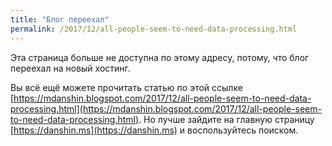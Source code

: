 ```yaml
---
title: "Блог переехал"
permalink: /2017/12/all-people-seem-to-need-data-processing.html
---
```

Эта страница больше не доступна по этому адресу, потому, что блог переехал на новый хостинг.

Вы всё ещё можете прочитать статью по этой ссылке [https://mdanshin.blogspot.com/2017/12/all-people-seem-to-need-data-processing.html](https://mdanshin.blogspot.com/2017/12/all-people-seem-to-need-data-processing.html). Но лучше зайдите на главную страницу [https://danshin.ms](https://danshin.ms) и воспользуйтесь поиском.